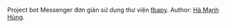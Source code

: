 Project bot Messenger đơn giản sử dụng thư viện [fbapy](https://github.com/RFS-ADRENO/fbapy).
Author: [Hà Mạnh Hùng](https://www.facebook.com/profile.php?id=61564467696632).
